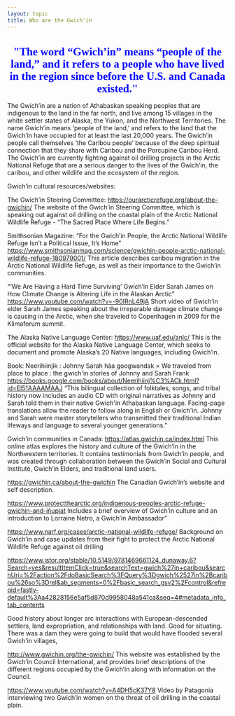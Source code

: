 ```yaml
---
layout: topic
title: Who are the Gwich'in
---
```

<h1 style="font-size:25px;color:blue;text-align:center;font-family:'Times New Roman'"> "The word “Gwich’in” means “people of the land,” and it refers to a people who have lived in the region since before the U.S. and Canada existed."</h1>

The Gwich’in are a nation of Athabaskan speaking peoples that are indigenous to the land in the far north, and live among 15 villages in the white settler states of Alaska, the Yukon, and the Northwest Territories. The name Gwich’in means ‘people of the land,’ and refers to the land that the Gwich’in have occupied for at least the last 20,000 years. The Gwich’in people call themselves ‘the Caribou people’ because of the deep spiritual connection that they share with Caribou and the Porcupine Caribou Herd. The Gwich’in are currently fighting against oil drilling projects in the Arctic National Refuge that are a serious danger to the lives of the Gwich’in, the caribou, and other wildlife and the ecosystem of the region.

Gwich’in cultural resources/websites:

The Gwich’in Steering Committee:
https://ourarcticrefuge.org/about-the-gwichin/ 
The website of the Gwich’in Steering Committee, which is speaking out against oil drilling on the coastal plain of the Arctic National Wildlife Refuge - “The Sacred Place Where Life Begins.”

Smithsonian Magazine: “For the Gwich’in People, the Arctic National Wildlife Refuge Isn’t a Political Issue, It’s Home”
https://www.smithsonianmag.com/science/gwichin-people-arctic-national-wildlife-refuge-180979001/ 
This article describes caribou migration in the Arctic National Wildlife Refuge, as well as their importance to the Gwich’in communities.

“‘We Are Having a Hard Time Surviving’ Gwich’in Elder Sarah James on How Climate Change is Altering Life in the Alaskan Arctic”
https://www.youtube.com/watch?v=-90IRnL49jA
Short video of Gwich’in elder Sarah James speaking about the irreparable damage climate change is causing in the Arctic, when she traveled to Copenhagen in 2009 for the Klimaforum summit.

The Alaska Native Language Center:
https://www.uaf.edu/anlc/ 
This is the official website for the Alaska Native Language Center, which seeks to document and promote Alaska’s 20 Native languages, including Gwich’in.

Book: Neerihiinjìk : Johnny Sarah hàa googwandak = We traveled from place to place : the gwich'in stories of Johnny and Sarah Frank
https://books.google.com/books/about/Neerihiinj%C3%ACk.html?id=El51AAAAMAAJ 
“This bilingual collection of folktales, songs, and tribal history now includes an audio CD with original narratives as Johnny and Sarah told them in their native Gwich'in Athabaskan language. Facing-page translations allow the reader to follow along in English or Gwich'in. Johnny and Sarah were master storytellers who transmitted their traditional Indian lifeways and language to several younger generations.”

Gwich’in communities in Canada:
https://atlas.gwichin.ca/index.html
This online atlas explores the history and culture of the Gwich’in in the Northwestern territories. It contains testimonials from Gwich’in people, and was created through collaboration between the Gwich’in Social and Cultural Institute, Gwich’in Elders, and traditional land users.  

https://gwichin.ca/about-the-gwichin 
The Canadian Gwich’in’s website and self description. 

https://www.protectthearctic.org/indigenous-peoples-arctic-refuge-gwichin-and-iñupiat 
Includes a brief overview of Gwich’in culture and an introduction to Lorraine Netro, a Gwich’in Ambassador”

https://www.narf.org/cases/arctic-national-wildlife-refuge/ 
Background on Gwich’in and case updates from their fight to protect the Arctic National Wildlife Refuge against oil drilling

https://www.jstor.org/stable/10.5149/9781469661124_dunaway.6?Search=yes&resultItemClick=true&searchText=gwich%27in+caribou&searchUri=%2Faction%2FdoBasicSearch%3FQuery%3Dgwich%2527in%2Bcaribou%26so%3Drel&ab_segments=0%2Fbasic_search_gsv2%2Fcontrol&refreqid=fastly-default%3Aa42828156e5af5d870d9958048a541ca&seq=4#metadata_info_tab_contents 


Good history about longer arc interactions with European-descended settlers, land expropriation, and relationships with land. Good for situating. There was a dam they were going to build that would have flooded several Gwich’in villages, 

http://www.gwichin.org/the-gwichin/
This website was established by the Gwich’in Council International, and provides brief descriptions of the different regions occupied by the Gwich’in along with information on the Council.

https://www.youtube.com/watch?v=A4DH5cK37Y8
Video by Patagonia interviewing two Gwich’in women on the threat of oil drilling in the coastal plain.
